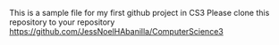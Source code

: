 This is a sample file for my first github project in CS3
Please clone this repository to your repository
https://github.com/JessNoelHAbanilla/ComputerScience3
